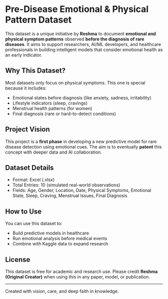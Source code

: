 # Pre-Disease Emotional & Physical Pattern Dataset

This dataset is a unique initiative by **Reshma** to document **emotional and physical symptom patterns** observed **before the diagnosis of rare diseases**. It aims to support researchers, AI/ML developers, and healthcare professionals in building intelligent models that consider emotional health as an early indicator.

## Why This Dataset?

Most datasets only focus on physical symptoms. This one is special because it includes:
- Emotional states before diagnosis (like anxiety, sadness, irritability)
- Lifestyle indicators (sleep, cravings)
- Menstrual health patterns (for women)
- Final diagnosis (rare or hard-to-detect conditions)

## Project Vision

This project is a **first phase** in developing a new predictive model for rare disease detection using emotional cues. The aim is to eventually **patent** this concept with deeper data and AI collaboration.

## Dataset Details

- Format: Excel (.xlsx)
- Total Entries: 10 (simulated real-world observations)
- Fields: Age, Gender, Location, Date, Physical Symptoms, Emotional State, Sleep, Craving, Menstrual Issues, Final Diagnosis

## How to Use

You can use this dataset to:
- Build predictive models in healthcare
- Run emotional analysis before medical events
- Combine with Kaggle data to expand research

## License

This dataset is free for academic and research use. Please credit **Reshma (Original Creator)** when using this in any paper, model, or publication.

---

Created with vision, care, and deep faith in knowledge.
